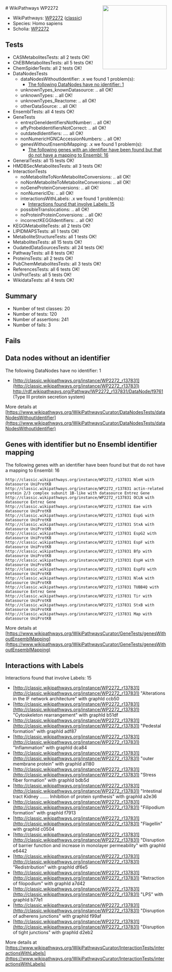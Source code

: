 <img style="float: right; width: 200px" src="https://upload.wikimedia.org/wikipedia/commons/thumb/8/83/Wplogo_with_text_500.png/640px-Wplogo_with_text_500.png" />
# WikiPathways WP2272

* WikiPathways: [WP2272](https://wikipathways.org/pathways/WP2272) ([classic](https://classic.wikipathways.org/instance/WP2272))
* Species: Homo sapiens
* Scholia: [WP2272](https://scholia.toolforge.org/wikipathways/WP2272)
## Tests
* CASMetabolitesTests: all 2 tests OK!
* ChEBIMetabolitesTests: all 5 tests OK!
* ChemSpiderTests: all 2 tests OK!
* DataNodesTests
    * dataNodesWithoutIdentifier: .x we found 1 problem(s):
        * [The following DataNodes have no identifier: 1](#d2d32fa0)
    * unknownTypes_knownDatasource: .. all OK!
    * unknownTypes: .. all OK!
    * unknownTypes_Reactome: .. all OK!
    * otherDataSource: .. all OK!
* EnsemblTests: all 4 tests OK!
* GeneTests
    * entrezGeneIdentifiersNotNumber: .. all OK!
    * affyProbeIdentifiersNotCorrect: .. all OK!
    * outdatedIdentifiers: .... all OK!
    * nonNumericHGNCAccessionNumbers: .. all OK!
    * genesWithoutEnsemblMapping: .x we found 1 problem(s):
        * [The following genes with an identifier have been found but that do not have a mapping to Ensembl: 16](#c4e54313)
* GeneralTests: all 15 tests OK!
* HMDBSecMetabolitesTests: all 3 tests OK!
* InteractionTests
    * noMetaboliteToNonMetaboliteConversions: .. all OK!
    * noNonMetaboliteToMetaboliteConversions: .. all OK!
    * noGeneProteinConversions: .. all OK!
    * nonNumericIDs: .. all OK!
    * interactionsWithLabels: .x we found 1 problem(s):
        * [Interactions found that involve Labels: 15](#fe97a8bd)
    * possibleTranslocations: .. all OK!
    * noProteinProteinConversions: .. all OK!
    * incorrectKEGGIdentifiers: .. all OK!
* KEGGMetaboliteTests: all 2 tests OK!
* LIPIDMAPSTests: all 1 tests OK!
* MetaboliteStructureTests: all 1 tests OK!
* MetabolitesTests: all 15 tests OK!
* OudatedDataSourcesTests: all 24 tests OK!
* PathwayTests: all 8 tests OK!
* ProteinsTests: all 2 tests OK!
* PubChemMetabolitesTests: all 3 tests OK!
* ReferencesTests: all 6 tests OK!
* UniProtTests: all 5 tests OK!
* WikidataTests: all 4 tests OK!


## Summary

* Number of test classes: 20
* Number of tests: 120
* Number of assertions: 241
* Number of fails: 3

## Fails

<a name="d2d32fa0" />

## Data nodes without an identifier

The following DataNodes have no identifier: 1

* [http://classic.wikipathways.org/instance/WP2272_r137831](http://classic.wikipathways.org/instance/WP2272_r137831) http://rdf.wikipathways.org/Pathway/WP2272_r137831/DataNode/f9761 (Type III protein
secretion system)


More details at [https://www.wikipathways.org/WikiPathwaysCurator/DataNodesTests/dataNodesWithoutIdentifier](https://www.wikipathways.org/WikiPathwaysCurator/DataNodesTests/dataNodesWithoutIdentifier)

<a name="c4e54313" />

## Genes with identifier but no Ensembl identifier mapping

The following genes with an identifier have been found but that do not have a mapping to Ensembl: 16
```
http://classic.wikipathways.org/instance/WP2272_r137831 NleH with datasource UniProtKB
http://classic.wikipathways.org/instance/WP2272_r137831 actin-related protein 2/3 complex subunit 1B-like with datasource Entrez Gene
http://classic.wikipathways.org/instance/WP2272_r137831 OCLN with datasource Entrez Gene
http://classic.wikipathways.org/instance/WP2272_r137831 Eae with datasource UniProtKB
http://classic.wikipathways.org/instance/WP2272_r137831 EspG with datasource UniProtKB
http://classic.wikipathways.org/instance/WP2272_r137831 StxA with datasource UniProtKB
http://classic.wikipathways.org/instance/WP2272_r137831 EspG2 with datasource UniProtKB
http://classic.wikipathways.org/instance/WP2272_r137831 EspF with datasource UniProtKB
http://classic.wikipathways.org/instance/WP2272_r137831 Bfp with datasource UniProtKB
http://classic.wikipathways.org/instance/WP2272_r137831 EspH with datasource UniProtKB
http://classic.wikipathways.org/instance/WP2272_r137831 EspFU with datasource UniProtKB
http://classic.wikipathways.org/instance/WP2272_r137831 NleA with datasource UniProtKB
http://classic.wikipathways.org/instance/WP2272_r137831 TUBB4Q with datasource Entrez Gene
http://classic.wikipathways.org/instance/WP2272_r137831 Tir with datasource UniProtKB
http://classic.wikipathways.org/instance/WP2272_r137831 StxB with datasource UniProtKB
http://classic.wikipathways.org/instance/WP2272_r137831 Map with datasource UniProtKB
```

More details at [https://www.wikipathways.org/WikiPathwaysCurator/GeneTests/genesWithoutEnsemblMapping](https://www.wikipathways.org/WikiPathwaysCurator/GeneTests/genesWithoutEnsemblMapping)

<a name="fe97a8bd" />

## Interactions with Labels

Interactions found that involve Labels: 15

* [http://classic.wikipathways.org/instance/WP2272_r137831](http://classic.wikipathways.org/instance/WP2272_r137831) "Alterations in the
IF network architecture" with graphId ccb50
* [http://classic.wikipathways.org/instance/WP2272_r137831](http://classic.wikipathways.org/instance/WP2272_r137831) "Cytoskeleton
rearrangement" with graphId b51df
* [http://classic.wikipathways.org/instance/WP2272_r137831](http://classic.wikipathways.org/instance/WP2272_r137831) "Pedestal formation" with graphId adf87
* [http://classic.wikipathways.org/instance/WP2272_r137831](http://classic.wikipathways.org/instance/WP2272_r137831) "Inflammation" with graphId dca84
* [http://classic.wikipathways.org/instance/WP2272_r137831](http://classic.wikipathways.org/instance/WP2272_r137831) "outer membrane protein" with graphId a1180
* [http://classic.wikipathways.org/instance/WP2272_r137831](http://classic.wikipathways.org/instance/WP2272_r137831) "Stress fiber formation" with graphId bdb5d
* [http://classic.wikipathways.org/instance/WP2272_r137831](http://classic.wikipathways.org/instance/WP2272_r137831) "Intestinal tract
Kidney .......
Inhibition of protein synthesis" with graphId a2e36
* [http://classic.wikipathways.org/instance/WP2272_r137831](http://classic.wikipathways.org/instance/WP2272_r137831) "Filipodium formation" with graphId f7913
* [http://classic.wikipathways.org/instance/WP2272_r137831](http://classic.wikipathways.org/instance/WP2272_r137831) "Flagellin" with graphId c0504
* [http://classic.wikipathways.org/instance/WP2272_r137831](http://classic.wikipathways.org/instance/WP2272_r137831) "Disruption of barrier
function and increase in
monolayer permeability" with graphId e6442
* [http://classic.wikipathways.org/instance/WP2272_r137831](http://classic.wikipathways.org/instance/WP2272_r137831) "Redistribution" with graphId df6e5
* [http://classic.wikipathways.org/instance/WP2272_r137831](http://classic.wikipathways.org/instance/WP2272_r137831) "Retraction of filopodium" with graphId a7d42
* [http://classic.wikipathways.org/instance/WP2272_r137831](http://classic.wikipathways.org/instance/WP2272_r137831) "LPS" with graphId b77e1
* [http://classic.wikipathways.org/instance/WP2272_r137831](http://classic.wikipathways.org/instance/WP2272_r137831) "Disruption of adherens junctions" with graphId f99af
* [http://classic.wikipathways.org/instance/WP2272_r137831](http://classic.wikipathways.org/instance/WP2272_r137831) "Disruption of tight junctions" with graphId d2eb2


More details at [https://www.wikipathways.org/WikiPathwaysCurator/InteractionTests/interactionsWithLabels](https://www.wikipathways.org/WikiPathwaysCurator/InteractionTests/interactionsWithLabels)

